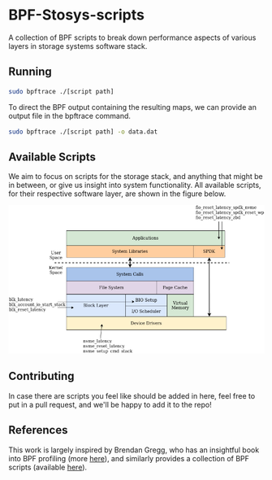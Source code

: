 # BPF-Stosys-scripts 

A collection of BPF scripts to break down performance aspects of various layers
in storage systems software stack.

## Running

```bash
sudo bpftrace ./[script path]
```

To direct the BPF output containing the resulting maps, we can provide an
output file in the bpftrace command.

```bash
sudo bpftrace ./[script path] -o data.dat
```

## Available Scripts

We aim to focus on scripts for the storage stack, and anything that might be in
between, or give us insight into system functionality. All available scripts, for
their respective software layer, are shown in the figure below.

![Software Stack Visual](.meta/BPF-Stosys-scripts.png)

## Contributing

In case there are scripts you feel like should be added in here, feel free to
put in a pull request, and we'll be happy to add it to the repo!

## References

This work is largely inspired by Brendan Gregg, who has an insightful book into
BPF profiling (more
[here](https://www.brendangregg.com/bpf-performance-tools-book.html)), and
similarly provides a collection of BPF scripts (available
[here](https://github.com/brendangregg/bpf-perf-tools-book/tree/master)).
